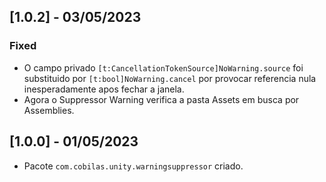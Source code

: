 ## [1.0.2] - 03/05/2023
### Fixed
- O campo privado `[t:CancellationTokenSource]NoWarning.source` foi substituido por `[t:bool]NoWarning.cancel` por provocar referencia nula inesperadamente apos fechar a janela.
- Agora o Suppressor Warning verifica a pasta Assets em busca por Assemblies.
## [1.0.0] - 01/05/2023
- Pacote `com.cobilas.unity.warningsuppressor` criado.